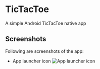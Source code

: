 # TicTacToe
A simple Android TicTacToe native app

## Screenshots
Following are screenshots of the app:

- App launcher icon
![App launcher icon](http://imgur.com/r8hWZyo)
